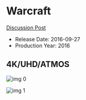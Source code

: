 # Warcraft

[Discussion Post](https://www.avsforum.com/threads/bass-eq-for-filtered-movies.2995212/post-58300676)

* Release Date: 2016-09-27
* Production Year: 2016

## 4K/UHD/ATMOS

![img 0](https://i.imgur.com/sAW4BZB.jpg)

![img 1](https://i.imgur.com/eHZZVY9.jpg)

